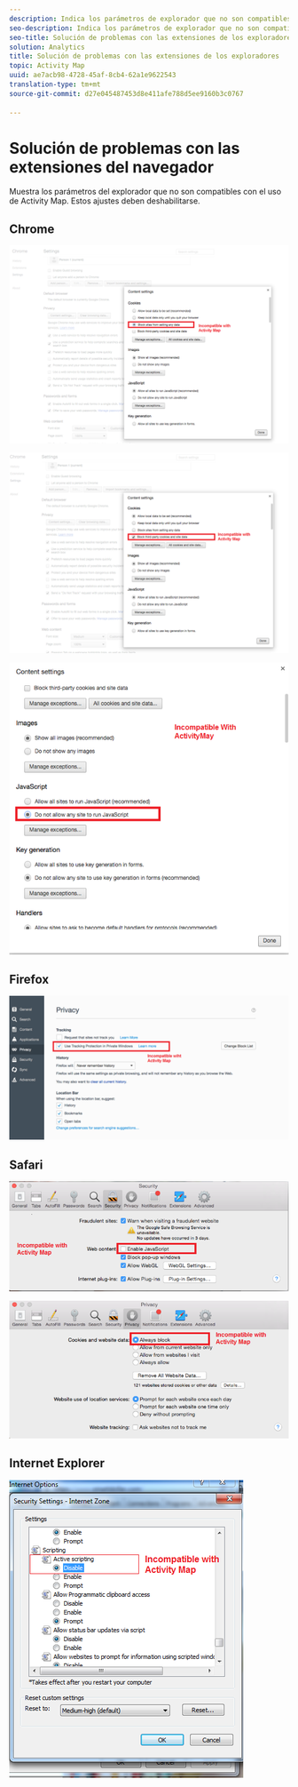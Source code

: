 ```yaml
---
description: Indica los parámetros de explorador que no son compatibles con el uso de Activity Map. Estos ajustes deben deshabilitarse.
seo-description: Indica los parámetros de explorador que no son compatibles con el uso de Activity Map. Estos ajustes deben deshabilitarse.
seo-title: Solución de problemas con las extensiones de los exploradores
solution: Analytics
title: Solución de problemas con las extensiones de los exploradores
topic: Activity Map
uuid: ae7acb98-4728-45af-8cb4-62a1e9622543
translation-type: tm+mt
source-git-commit: d27e045487453d8e411afe788d5ee9160b3c0767

---
```



# Solución de problemas con las extensiones del navegador

Muestra los parámetros del explorador que no son compatibles con el uso de Activity Map. Estos ajustes deben deshabilitarse.

## Chrome

![](assets/Chrome1.png)

![](assets/Chrome2.png)

![](assets/Chrome3.png)

## Firefox

![](assets/Firefox.png)

## Safari

![](assets/Safari1.png)

![](assets/Safari2.png)

## Internet Explorer

![](assets/IE1.png)
